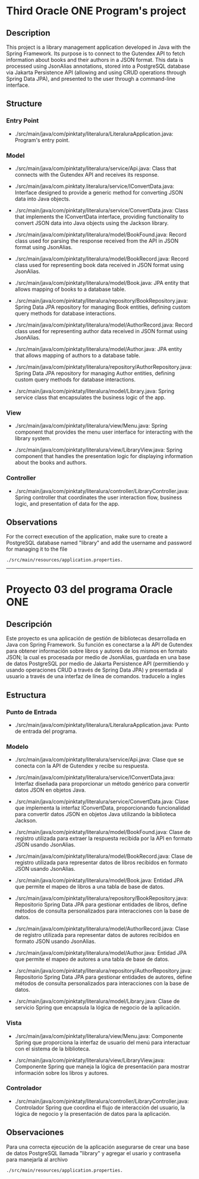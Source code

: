 # Third Oracle ONE Program's project

## Description

This project is a library management application developed in Java with the Spring Framework. 
Its purpose is to connect to the Gutendex API to fetch information about books and their authors in a JSON format. This data is processed using JsonAlias annotations, stored into a PostgreSQL database via Jakarta Persistence API (allowing and using CRUD operations through Spring Data JPA), and presented to the user through a command-line interface.

## Structure

### Entry Point
- ./src/main/java/com/pinktaty/literalura/LiteraluraApplication.java: Program's entry point.

### Model
- ./src/main/java/com/pinktaty/literalura/service/Api.java: Class that connects with the Gutendex API and receives its response.

- ./src/main/java/com.pinktaty.literalura/service/IConvertData.java: Interface designed to provide a generic method for converting JSON data into Java objects.

- ./src/main/java/com/pinktaty/literalura/service/ConvertData.java: Class that implements the IConvertData interface, providing functionality to convert JSON data into Java objects using the Jackson library.

- ./src/main/java/com/pinktaty/literalura/model/BookFound.java: Record class used for parsing the response received from the API in JSON format using JsonAlias.

- ./src/main/java/com/pinktaty/literalura/model/BookRecord.java: Record class used for representing book data received in JSON format using JsonAlias.

- ./src/main/java/com/pinktaty/literalura/model/Book.java: JPA entity that allows mapping of books to a database table.

- ./src/main/java/com/pinktaty/literalura/repository/BookRepository.java: Spring Data JPA repository for managing Book entities, defining custom query methods for database interactions.

- ./src/main/java/com/pinktaty/literalura/model/AuthorRecord.java: Record class used for representing author data received in JSON format using JsonAlias.

- ./src/main/java/com/pinktaty/literalura/model/Author.java: JPA entity that allows mapping of authors to a database table.

- ./src/main/java/com/pinktaty/literalura/repository/AuthorRepository.java: Spring Data JPA repository for managing Author entities, defining custom query methods for database interactions.

- ./src/main/java/com/pinktaty/literalura/model/Library.java: Spring service class that encapsulates the business logic of the app.

### View
- ./src/main/java/com/pinktaty/literalura/view/Menu.java: Spring component that provides the menu user interface for interacting with the library system.

- ./src/main/java/com/pinktaty/literalura/view/LibraryView.java: Spring component that handles the presentation logic for displaying information about the books and authors.

### Controller
- ./src/main/java/com/pinktaty/literalura/controller/LibraryController.java: Spring controller that coordinates the user interaction flow, business logic, and presentation of data for the app.

## Observations

For the correct execution of the application, make sure to create a PostgreSQL database named "library" and add the username and password for managing it to the file 
```bash
./src/main/resources/application.properties.
```

* * *

# Proyecto 03 del programa Oracle ONE

## Descripción

Este proyecto es una aplicación de gestión de bibliotecas desarrollada en Java con Spring Framework. 
Su función es conectarse a la API de Gutendex para obtener información sobre libros y autores de los mismos en formato JSON; la cual es procesada por medio de JsonAlias, guardada en una base de datos PostgreSQL por medio de Jakarta Persistence API (permitiendo y usando operaciones CRUD a través de Spring Data JPA) y presentada al usuario a través de una interfaz de línea de comandos. traducelo a ingles

## Estructura

### Punto de Entrada
- ./src/main/java/com/pinktaty/literalura/LiteraluraApplication.java: Punto de entrada del programa.

### Modelo
- ./src/main/java/com/pinktaty/literalura/service/Api.java: Clase que se conecta con la API de Gutendex y recibe su respuesta.

- ./src/main/java/com/pinktaty/literalura/service/IConvertData.java: Interfaz diseñada para proporcionar un método genérico para convertir datos JSON en objetos Java.

- ./src/main/java/com/pinktaty/literalura/service/ConvertData.java: Clase que implementa la interfaz IConvertData, proporcionando funcionalidad para convertir datos JSON en objetos Java utilizando la biblioteca Jackson.

- ./src/main/java/com/pinktaty/literalura/model/BookFound.java: Clase de registro utilizada para extraer la respuesta recibida por la API en formato JSON usando JsonAlias.

- ./src/main/java/com/pinktaty/literalura/model/BookRecord.java: Clase de registro utilizada para representar datos de libros recibidos en formato JSON usando JsonAlias.

- ./src/main/java/com/pinktaty/literalura/model/Book.java: Entidad JPA que permite el mapeo de libros a una tabla de base de datos.

- ./src/main/java/com/pinktaty/literalura/repository/BookRepository.java: Repositorio Spring Data JPA para gestionar entidades de libros, define métodos de consulta personalizados para interacciones con la base de datos.

- ./src/main/java/com/pinktaty/literalura/model/AuthorRecord.java: Clase de registro utilizada para representar datos de autores recibidos en formato JSON usando JsonAlias.

- ./src/main/java/com/pinktaty/literalura/model/Author.java: Entidad JPA que permite el mapeo de autores a una tabla de base de datos.

- ./src/main/java/com/pinktaty/literalura/repository/AuthorRepository.java: Repositorio Spring Data JPA para gestionar entidades de autores, define métodos de consulta personalizados para interacciones con la base de datos.

- ./src/main/java/com/pinktaty/literalura/model/Library.java: Clase de servicio Spring que encapsula la lógica de negocio de la aplicación.

### Vista
- ./src/main/java/com/pinktaty/literalura/view/Menu.java: Componente Spring que proporciona la interfaz de usuario del menú para interactuar con el sistema de la biblioteca.

- ./src/main/java/com/pinktaty/literalura/view/LibraryView.java: Componente Spring que maneja la lógica de presentación para mostrar información sobre los libros y autores.

### Controlador
- ./src/main/java/com/pinktaty/literalura/controller/LibraryController.java: Controlador Spring que coordina el flujo de interacción del usuario, la lógica de negocio y la presentación de datos para la aplicación.

## Observaciones

Para una correcta ejecución de la aplicación asegurarse de crear una base de datos PostgreSQL llamada "library" y agregar el usario y contraseña para manejarla al archivo 
```bash
./src/main/resources/application.properties.
```